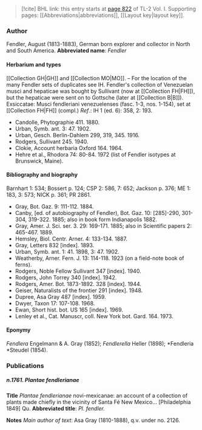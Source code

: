 > [!cite] BHL link: this entry starts at [page 822](https://www.biodiversitylibrary.org/page/33120953) of TL-2 Vol. I.
> Supporting pages: [[Abbreviations|abbreviations]], [[Layout key|layout key]].

### Author

Fendler, August (1813-1883), German born explorer and collector in North and South America. 
**Abbreviated name**: *Fendler*

#### Herbarium and types

[[Collection GH|GH]] and [[Collection MO|MO]]. – For the location of the many Fendler sets of duplicates see IH. Fendler's collection of Venezuelan musci and hepaticae was bought by Sullivant (now at [[Collection FH|FH]]), but the hepaticae were sent on to Gottsche (later at [[Collection B|B]]). Exsiccatae: Musci fendleriani venezuelenses (fasc. 1-3, nos. 1-154), set at [[Collection FH|FH]] (compl.)
*Ref*.: IH 1 (ed. 6): 358, 2: 193.
- Candolle, Phytographie 411. 1880.
- Urban, Symb. ant. 3: 47. 1902.
- Urban, Gesch. Berlin-Dahlem 299, 319, 345. 1916.
- Rodgers, Sullivant 245. 1940.
- Clokie, Account herbaria Oxford 164. 1964.
- Hehre et al., Rhodora 74: 80-84. 1972 (list of Fendler isotypes at Brunswick, Maine).

#### Bibliography and biography

Barnhart 1: 534; Bossert p. 124; CSP 2: 586, 7: 652; Jackson p. 376; ME 1: 183, 3: 573; NICK p. 361; PR 2861.
- Gray, Bot. Gaz. 9: 111-112. 1884.
- Canby, \[ed. of autobiography of Fendler), Bot. Gaz. 10: \[285\]-290, 301-304, 319-322. 1885; also in book form Indianapolis 1882.
- Gray, Amer. J. Sci. ser. 3. 29: 169-171. 1885; also in Scientific papers 2: 465-467. 1889.
- Hemsley, Biol. Centr. Arner. 4: 133-134. 1887.
- Gray, Letters 832 \[index\]. 1893.
- Urban, Symb. ant. 1: 41. 1898, 3: 47. 1902.
- Weatherby, Arner. Fern. J. 13: 114-118. 1923 (on a field-note book of ferns).
- Rodgers, Noble Fellow Sullivant 347 \[index\]. 1940.
- Rodgers, John Torrey 340 \[index\]. 1942.
- Rodgers, Amer. Bot. 1873-1892. 328 \[index\]. 1944.
- Geiser, Naturalists of the frontier 291 \[index\]. 1948.
- Dupree, Asa Gray 487 \[index\]. 1959.
- Dwyer, Taxon 17: 107-108. 1968.
- Ewan, Short hist. bot. US 165 \[index\]. 1969.
- Lenley et al., Cat. Manuscr, coll. New York bot. Gard. 164. 1973.

#### Eponymy

*Fendlera* Engelmann & A. Gray (1852); *Fendlerella* Heller (1898); *Fendleria *Steudel (1854).

### Publications

##### n.1761. Plantae fendlerianae

**Title**
*Plantae fendlerianae* novi-mexicanae: an account of a collection of plants made chiefly in the vicinity of Santa Fé New Mexico... \[Philadelphia 1849\] Qu.
**Abbreviated title**: *Pl. fendler.*

**Notes**
*Main author of text*: Asa Gray (1810-1888), q.v. under no. 2126.

